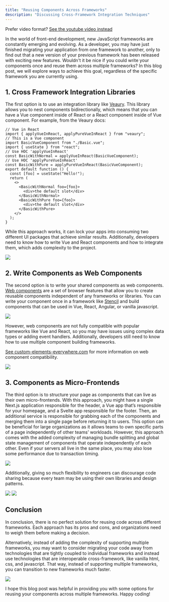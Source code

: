 ```yaml
---
title: "Reusing Components Across Frameworks"
description: "Discussing Cross-Framework Integration Techniques"
---
```


Prefer video format? [See the youtube video instead](https://www.youtube.com/watch?v=XLPwT0lZjIE)

In the world of front-end development, new JavaScript frameworks are constantly emerging and evolving. As a developer, you may have just finished migrating your application from one framework to another, only to find out that a new version of your previous framework has been released with exciting new features. Wouldn't it be nice if you could write your components once and reuse them across multiple frameworks? In this blog post, we will explore ways to achieve this goal, regardless of the specific framework you are currently using.

## 1. Cross Framework Integration Libraries

The first option is to use an integration library like [Veaury](https://github.com/devilwjp/veaury). This library allows you to nest components bidirectionally, which means that you can have a Vue component inside of React or a React component inside of Vue component. For example, from the Veaury docs:

```tsx
// Vue in React
import { applyVueInReact, applyPureVueInReact } from "veaury";
// This is a Vue component
import BasicVueComponent from "./Basic.vue";
import { useState } from "react";
// Use HOC 'applyVueInReact'
const BasicWithNormal = applyVueInReact(BasicVueComponent);
// Use HOC 'applyPureVueInReact'
const BasicWithPure = applyPureVueInReact(BasicVueComponent);
export default function () {
  const [foo] = useState("Hello!");
  return (
    <>
      <BasicWithNormal foo={foo}>
        <div>the default slot</div>
      </BasicWithNormal>
      <BasicWithPure foo={foo}>
        <div>the default slot</div>
      </BasicWithPure>
    </>
  );
}
```

While this approach works, it can lock your apps into consuming two different UI packages that achieve similar results. Additionally, developers need to know how to write Vue and React components and how to integrate them, which adds complexity to the project.

<img src="/reusing-components/react-and-vue.png" />

## 2. Write Components as Web Components

The second option is to write your shared components as web components. [Web components](https://developer.mozilla.org/en-US/docs/Web/Web_Components) are a set of browser features that allow you to create reusable components independent of any frameworks or libraries. You can write your component once in a framework like [Stencil](https://stenciljs.com/) and build components that can be used in Vue, React, Angular, or vanilla javascript.

<img src="/reusing-components/stencil.png" />

However, web components are not fully compatible with popular frameworks like Vue and React, so you may have issues using complex data types or adding event handlers. Additionally, developers still need to know how to use multiple component building frameworks.

[See custom-elements-everywhere.com](https://custom-elements-everywhere.com/) for more information on web component compatibility.

<img src="/reusing-components/custom-elements.png">

## 3. Components as Micro-Frontends

The third option is to structure your page as components that can live as their own micro-frontends. With this approach, you might have a single Next.js application responsible for the header, a Vue app that’s responsible for your homepage, and a Svelte app responsible for the footer. Then, an additional service is responsible for grabbing each of the components and merging them into a single page before returning it to users. This option can be beneficial for large organizations as it allows teams to own specific parts of a page independently of other teams’ workloads. However, this approach comes with the added complexity of managing bundle splitting and global state management of components that operate independently of each other. Even if your servers all live in the same place, you may also lose some performance due to transaction timing.

<img src="/reusing-components/micro-frontends.png" />

Additionally, giving so much flexibility to engineers can discourage code sharing because every team may be using their own libraries and design patterns.

<img class="split-desktop-image"  src="/reusing-components/sharing-multiple-frameworks-1.png" />
<img class="split-desktop-image"  src="/reusing-components/sharing-multiple-frameworks-2.jpg" />

## Conclusion

In conclusion, there is no perfect solution for reusing code across different frameworks. Each approach has its pros and cons, and organizations need to weigh them before making a decision.

Alternatively, instead of adding the complexity of supporting multiple frameworks, you may want to consider migrating your code away from technologies that are tightly coupled to individual frameworks and instead use technologies that are interoperable cross-framework, like vanilla html, css, and javascript. That way, instead of supporting multiple frameworks, you can transition to new frameworks much faster.

<img src="/reusing-components/vanillajs.png" />

I hope this blog post was helpful in providing you with some options for reusing your components across multiple frameworks. Happy coding!
